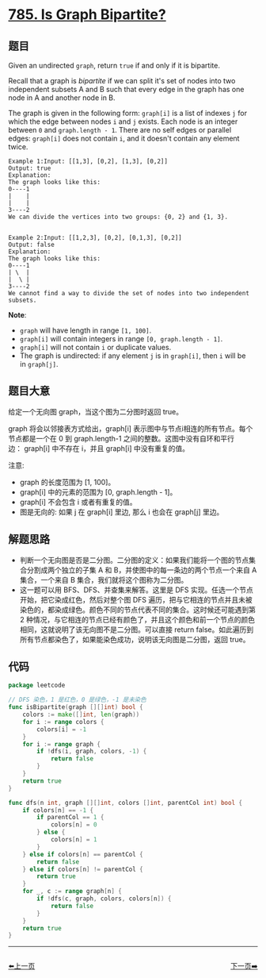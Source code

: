 # [785. Is Graph Bipartite?](https://leetcode.com/problems/is-graph-bipartite/)


## 题目

Given an undirected `graph`, return `true` if and only if it is bipartite.

Recall that a graph is *bipartite* if we can split it's set of nodes into two independent subsets A and B such that every edge in the graph has one node in A and another node in B.

The graph is given in the following form: `graph[i]` is a list of indexes `j` for which the edge between nodes `i` and `j` exists. Each node is an integer between `0` and `graph.length - 1`. There are no self edges or parallel edges: `graph[i]` does not contain `i`, and it doesn't contain any element twice.


	Example 1:Input: [[1,3], [0,2], [1,3], [0,2]]
	Output: true
	Explanation: 
	The graph looks like this:
	0----1
	|    |
	|    |
	3----2
	We can divide the vertices into two groups: {0, 2} and {1, 3}.


	Example 2:Input: [[1,2,3], [0,2], [0,1,3], [0,2]]
	Output: false
	Explanation: 
	The graph looks like this:
	0----1
	| \  |
	|  \ |
	3----2
	We cannot find a way to divide the set of nodes into two independent subsets.


**Note**:

- `graph` will have length in range `[1, 100]`.
- `graph[i]` will contain integers in range `[0, graph.length - 1]`.
- `graph[i]` will not contain `i` or duplicate values.
- The graph is undirected: if any element `j` is in `graph[i]`, then `i` will be in `graph[j]`.

## 题目大意

给定一个无向图 graph，当这个图为二分图时返回 true。

graph 将会以邻接表方式给出，graph[i] 表示图中与节点i相连的所有节点。每个节点都是一个在 0 到 graph.length-1 之间的整数。这图中没有自环和平行边： graph[i] 中不存在 i，并且 graph[i] 中没有重复的值。

注意:

- graph 的长度范围为 [1, 100]。
- graph[i] 中的元素的范围为 [0, graph.length - 1]。
- graph[i] 不会包含 i 或者有重复的值。
- 图是无向的: 如果 j 在 graph[i] 里边, 那么 i 也会在 graph[j] 里边。

## 解题思路

- 判断一个无向图是否是二分图。二分图的定义：如果我们能将一个图的节点集合分割成两个独立的子集 A 和 B，并使图中的每一条边的两个节点一个来自 A 集合，一个来自 B 集合，我们就将这个图称为二分图。
- 这一题可以用 BFS、DFS、并查集来解答。这里是 DFS 实现。任选一个节点开始，把它染成红色，然后对整个图 DFS 遍历，把与它相连的节点并且未被染色的，都染成绿色。颜色不同的节点代表不同的集合。这时候还可能遇到第 2 种情况，与它相连的节点已经有颜色了，并且这个颜色和前一个节点的颜色相同，这就说明了该无向图不是二分图。可以直接 return false。如此遍历到所有节点都染色了，如果能染色成功，说明该无向图是二分图，返回 true。

## 代码

```go
package leetcode

// DFS 染色，1 是红色，0 是绿色，-1 是未染色
func isBipartite(graph [][]int) bool {
	colors := make([]int, len(graph))
	for i := range colors {
		colors[i] = -1
	}
	for i := range graph {
		if !dfs(i, graph, colors, -1) {
			return false
		}
	}
	return true
}

func dfs(n int, graph [][]int, colors []int, parentCol int) bool {
	if colors[n] == -1 {
		if parentCol == 1 {
			colors[n] = 0
		} else {
			colors[n] = 1
		}
	} else if colors[n] == parentCol {
		return false
	} else if colors[n] != parentCol {
		return true
	}
	for _, c := range graph[n] {
		if !dfs(c, graph, colors, colors[n]) {
			return false
		}
	}
	return true
}
```


----------------------------------------------
<div style="display: flex;justify-content: space-between;align-items: center;">
<p><a href="https://books.halfrost.com/leetcode/ChapterFour/0700~0799/0784.Letter-Case-Permutation/">⬅️上一页</a></p>
<p><a href="https://books.halfrost.com/leetcode/ChapterFour/0700~0799/0786.K-th-Smallest-Prime-Fraction/">下一页➡️</a></p>
</div>
